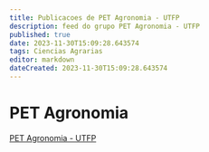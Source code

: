 ```yaml
---
title: Publicacoes de PET Agronomia - UTFP 
description: feed do grupo PET Agronomia - UTFP
published: true
date: 2023-11-30T15:09:28.643574
tags: Ciencias Agrarias
editor: markdown
dateCreated: 2023-11-30T15:09:28.643574
---
```


# PET Agronomia
[PET Agronomia - UTFP](/grupo/98PETAgronomiaUTFP.md)